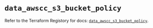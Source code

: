 # `data_awscc_s3_bucket_policy`

Refer to the Terraform Registory for docs: [`data_awscc_s3_bucket_policy`](https://registry.terraform.io/providers/hashicorp/awscc/0.70.0/docs/data-sources/s3_bucket_policy).
